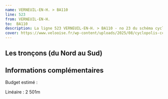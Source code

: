```yaml
---
name: VERNEUIL-EN-H. > BA110
line: 523
from: VERNEUIL-EN-H. 
to:  BA110 
description: La ligne 523 VERNEUIL-EN-H. > BA110 - no 23 du schéma cyclable de la CCPOH  relie VERNEUIL-EN-H.  à BA110 
cover: https://www.velooise.fr/wp-content/uploads/2025/08/cyclopolis-ccpoh-23.jpg
---
```

## Les tronçons (du Nord au Sud)

## Informations complémentaires

Budget estimé : 

Linéaire : 2 501m

